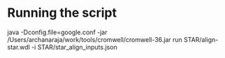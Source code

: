 # Running the script
java -Dconfig.file=google.conf -jar /Users/archanaraja/work/tools/cromwell/cromwell-36.jar run STAR/align-star.wdl -i STAR/star_align_inputs.json
